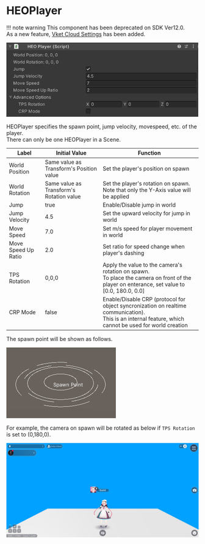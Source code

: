 # HEOPlayer

!!! note warning
    This component has been deprecated on SDK Ver12.0.<br>
    As a new feature, [Vket Cloud Settings](../VketCloudSettings/Overview.md) has been added.

![HEOPlayer](img/HEOPlayer.jpg)

HEOPlayer specifies the spawn point, jump velocity, movespeed, etc. of the player.<br>
There can only be one HEOPlayer in a Scene.

| Label | Initial Value | Function |
|----|----|----|
| World Position | Same value as Transform's Position value | Set the player's position on spawn |
| World Rotation | Same value as Transform's Rotation value | Set the player's rotation on spawn. <br> Note that only the Y-Axis value will be applied |
| Jump | true | Enable/Disable jump in world |
| Jump Velocity | 4.5 | Set the upward velocity for jump in world |
| Move Speed | 7.0 | Set m/s speed for player movement in world |
| Move Speed Up Ratio | 2.0 | Set ratio for speed change when player's dashing |
| TPS Rotation | 0,0,0 | Apply the value to the camera's rotation on spawn. <br> To place the camera on front of the player on enterance, set value to [0.0, 180.0, 0.0] |
| CRP Mode | false | Enable/Disable CRP (protocol for object syncronization on realtime communication). <br> This is an internal feature, which cannot be used for world creation |

The spawn point will be shown as follows.

![SpawnPoint](img/SpawnPoint.jpg)

For example, the camera on spawn will be rotated as below if `TPS Rotation` is set to (0,180,0).

![HEOPlayer_TPSRotation](./img/HEOPlayer_TPSRotation.jpg)